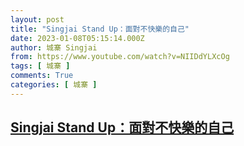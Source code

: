 ```yaml
---
layout: post
title: "Singjai Stand Up：面對不快樂的自己"
date: 2023-01-08T05:15:14.000Z
author: 城寨 Singjai
from: https://www.youtube.com/watch?v=NIIDdYLXcOg
tags: [ 城寨 ]
comments: True
categories: [ 城寨 ]
---
```

<!--1673154914000-->
[Singjai Stand Up：面對不快樂的自己](https://www.youtube.com/watch?v=NIIDdYLXcOg)
------

<div>

</div>
